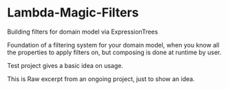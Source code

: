 Lambda-Magic-Filters
====================

Building filters for domain model via ExpressionTrees

Foundation of a filtering system for your domain model, when you know all the properties to apply filters on, but composing is done at runtime by user.


Test project gives a basic idea on usage.

This is Raw excerpt from an ongoing project, just to show an idea.
